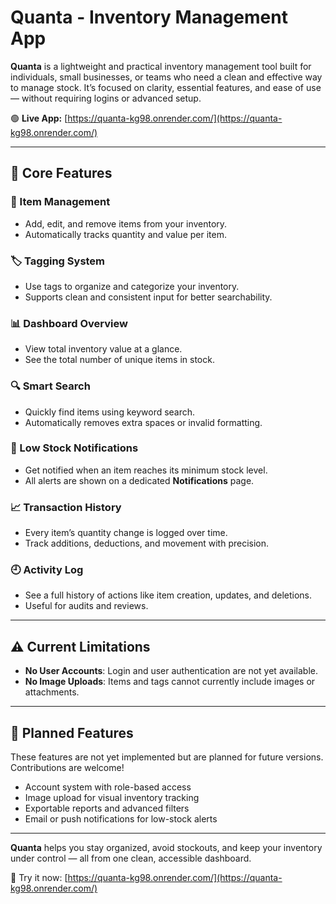 # Quanta - Inventory Management App

**Quanta** is a lightweight and practical inventory management tool built for individuals, small businesses, or teams who need a clean and effective way to manage stock. It’s focused on clarity, essential features, and ease of use — without requiring logins or advanced setup.

🟢 **Live App:** [https://quanta-kg98.onrender.com/](https://quanta-kg98.onrender.com/)

---

## 🧰 Core Features

### 🧾 Item Management

- Add, edit, and remove items from your inventory.
- Automatically tracks quantity and value per item.

### 🏷️ Tagging System

- Use tags to organize and categorize your inventory.
- Supports clean and consistent input for better searchability.

### 📊 Dashboard Overview

- View total inventory value at a glance.
- See the total number of unique items in stock.

### 🔍 Smart Search

- Quickly find items using keyword search.
- Automatically removes extra spaces or invalid formatting.

### 🔔 Low Stock Notifications

- Get notified when an item reaches its minimum stock level.
- All alerts are shown on a dedicated **Notifications** page.

### 📈 Transaction History

- Every item’s quantity change is logged over time.
- Track additions, deductions, and movement with precision.

### 🕘 Activity Log

- See a full history of actions like item creation, updates, and deletions.
- Useful for audits and reviews.

---

## ⚠️ Current Limitations

- **No User Accounts**: Login and user authentication are not yet available.
- **No Image Uploads**: Items and tags cannot currently include images or attachments.

---

## 🚀 Planned Features
These features are not yet implemented but are planned for future versions. Contributions are welcome!

- Account system with role-based access
- Image upload for visual inventory tracking
- Exportable reports and advanced filters
- Email or push notifications for low-stock alerts

---

**Quanta** helps you stay organized, avoid stockouts, and keep your inventory under control — all from one clean, accessible dashboard.

🔗 Try it now: [https://quanta-kg98.onrender.com/](https://quanta-kg98.onrender.com/)

